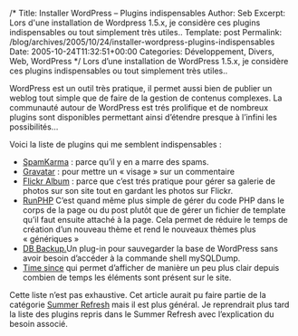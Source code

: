 /*
 Title: Installer WordPress &#8211; Plugins indispensables
 Author: Seb
 Excerpt: Lors d'une installation de Wordpress 1.5.x, je considère ces plugins indispensables ou tout simplement très utiles..
 Template: post
 Permalink: /blog/archives/2005/10/24/installer-wordpress-plugins-indispensables
 Date: 2005-10-24T11:32:51+00:00
 Categories: Développement, Divers, Web, WordPress
*/
Lors d&rsquo;une installation de WordPress 1.5.x, je considère ces plugins indispensables ou tout simplement très utiles.. 

<!--more-->

WordPress est un outil très pratique, il permet aussi bien de publier un weblog tout simple que de faire de la gestion de contenus complexes. La communauté autour de WordPress est trés prolifique et de nombreux plugins sont disponibles permettant ainsi d&rsquo;étendre presque à l&rsquo;infini les possibilités&#8230;

Voici la liste de plugins qui me semblent indispensables&nbsp;:

*   [SpamKarma][1] : parce qu&rsquo;il y en a marre des spams.
*   [Gravatar][2] : pour mettre un &laquo;&nbsp;visage&nbsp;&raquo; sur un commentaire
*   [Flickr Album][3] : parce que c&rsquo;est trés pratique pour gérer sa galerie de photos sur son site tout en gardant les photos sur Flickr.
*   [RunPHP][4] C&rsquo;est quand même plus simple de gérer du code PHP dans le corps de la page ou du post plutôt que de gérer un fichier de template qu&rsquo;il faut ensuite attaché à la page. Cela permet de réduire le temps de création d&rsquo;un nouveau thème et rend le nouveaux thèmes plus &laquo;&nbsp;génériques&nbsp;&raquo; 
*   [DB Backup.][5]Un plug-in pour sauvegarder la base de WordPress sans avoir besoin d&rsquo;accéder à la commande shell mySQLDump.
*   [Time since][6] qui permet d&rsquo;afficher de manière un peu plus clair depuis combien de temps les éléments sont présent sur le site.

Cette liste n&rsquo;est pas exhaustive. Cet article aurait pu faire partie de la catégorie [Summer Refresh][7] mais il est plus général. Je reprendrait plus tard la liste des plugins repris dans le Summer Refresh avec l&rsquo;explication du besoin associé.

 [1]: http://unknowngenius.com/blog/wordpress/spam-karma/
 [2]: http://www.gravatar.com/implement.php#section_2_2
 [3]: http://www.randombyte.net/blog/projects/falbum/
 [4]: http://dev.wp-plugins.org/wiki/RunPHP
 [5]: http://www.skippy.net/blog/category/wordpress/plugins/wp-db-backup/
 [6]: http://binarybonsai.com/archives/2004/10/19/dunstans-time-since-10/
 [7]: http://v05.z720.net/blog/categories/web/design/summer-refresh/